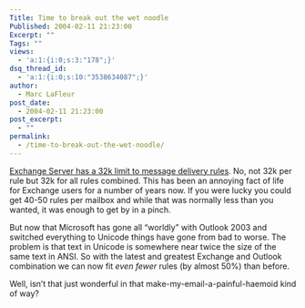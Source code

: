 ```yaml
---
Title: Time to break out the wet noodle
Published: 2004-02-11 21:23:00
Excerpt: ""
Tags: ""
views:
  - 'a:1:{i:0;s:3:"178";}'
dsq_thread_id:
  - 'a:1:{i:0;s:10:"3538634087";}'
author:
  - Marc LaFleur
post_date:
  - 2004-02-11 21:23:00
post_excerpt:
  - ""
permalink:
  - /time-to-break-out-the-wet-noodle/
---
```

<div class="Section1"> <p><a href="http://support.microsoft.com/default.aspx?scid=http://support.microsoft.com:80/support/kb/articles/Q241/3/25.ASP&amp;NoWebContent=1&amp;NoWebContent=1" target="_blank">Exchange Server has a 32k limit to message delivery rules</a>. No, not 32k per rule but 32k for all rules combined. This has been an annoying fact of life for Exchange users for a number of years now. If you were lucky you could get 40-50 rules per mailbox and while that was normally less than you wanted, it was enough to get by in a pinch.</p> <p>But now that Microsoft has gone all &ldquo;worldly&rdquo; with Outlook 2003 and switched everything to Unicode things have gone from bad to worse. The problem is that text in Unicode is somewhere near twice the size of the same text in ANSI. So with the latest and greatest Exchange and Outlook combination we can now fit <i><span style='font-style:italic'>even fewer</span></i> rules (by almost 50%) than before.</p> <p>Well, isn&rsquo;t that just wonderful in that make-my-email-a-painful-haemoid kind of way?</p></div>